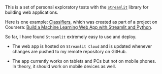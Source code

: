 
This is a set of personal exploratory tests with the [`Streamlit`](https://streamlit.io/) library for building web applications.

Here is one example: [Classifiers](https://webappsandbox-clennon.streamlit.app/Classifiers), which was created as part of a project on Coursera: [Build a Machine Learning Web App with Streamlit and Python](https://www.coursera.org/projects/machine-learning-streamlit-python).

So far, I have found `Streamlit` extremely easy to use and deploy.

- The web app is hosted on `Streamlit Cloud` and is updated whenever changes are pushed to my remote repository on GitHub.

- The app currently works on tablets and PCs but not on mobile phones. In theory, it should work on mobile devices as well. 



